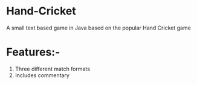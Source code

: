 # Hand-Cricket
 A small text based game in Java based on the popular Hand Cricket game
 
# Features:-
1. Three different match formats
2. Includes commentary 
